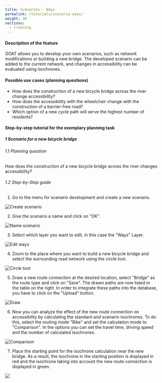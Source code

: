 ```yaml
---
title: Scenarios - Ways
permalink: /tutorials/scenario-ways/
weight: 30
sections:
  - training
---
```


#### Description of the feature
GOAT allows you to develop your own scenarios, such as network modifications or building a new bridge. The developed scenario can be added to the current network, and changes in accessibility can be evaluated using isochrones. 

#### Possible use cases (planning questions)
- How does the construction of a new bicycle bridge across the river change accessibility?
- How does the accessibility with the wheelchair change with the construction of a barrier-free road? 
- Which option of a new cycle path will serve the highest number of residents?


#### Step-by-step tutorial for the exemplary planning task
##### 1 Scenario for a new bicycle bridge
###### 1.1 Planning question
How does the construction of a new bicycle bridge across the river changes accessibility?
###### 1.2 Step-by-Step guide
1. Go to the menu for scenario development and create a new scenario.  

<img src="/images/training_materials/Scenario_POIs/create_scenario.webp"  alt="Create scenario" style="max-height:150px;"/>

2. Give the scenario a name and click on "OK".  

<img src="/images/training_materials/Scenario_POIs/name_scenario.webp"  alt="Name scenario" style="max-height:200px;"/>

3. Select which layer you want to edit, in this case the "Ways" Layer.  

<img src="/images/training_materials/Scenario_building/scenario_ways.webp"  alt="Edit ways" style="max-height:300px;"/>

4. Zoom to the place where you want to build a new bicycle bridge and select the surrounding road network using the circle tool.  

<img src="/images/training_materials/Scenario_building/circle_scenario.webp"  alt="Circle toot" style="max-height:300px;"/>

5. Draw a new route connection at the desired location, select "Bridge" as the route type and click on "Save". The drawn paths are now listed in the table on the right. In order to integrate these paths into the database, you have to click on the "Upload" button.  

<img src="/images/training_materials/Scenario_building/bridge_building.webp"  alt="Draw" style="max-height:300px;"/>

6. Now you can analyze the effect of the new route connection on accessibility by calculating the standard and scenario isochrones. To do this, select the routing mode "Bike" and set the calculation mode to "Comparison". In the options you can set the travel time, driving speed and the number of calculated isochrones.   

<img src="/images/training_materials/Scenario_building/comparison.webp"  alt="Comparison" style="max-height:400px;"/>

7. Place the starting point for the isochrone calculation near the new bridge. As a result, the isochrone in the starting position is displayed in red and the isochrone taking into account the new route connection is displayed in green.  

![](/images/training_materials/Scenario_building/result-isochrone.webp)







 
